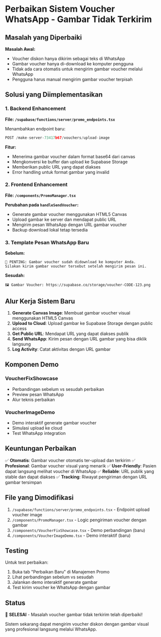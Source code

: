 # Perbaikan Sistem Voucher WhatsApp - Gambar Tidak Terkirim

## Masalah yang Diperbaiki

**Masalah Awal:**
- Voucher diskon hanya dikirim sebagai teks di WhatsApp
- Gambar voucher hanya di-download ke komputer pengguna
- Tidak ada cara otomatis untuk mengirim gambar voucher melalui WhatsApp
- Pengguna harus manual mengirim gambar voucher terpisah

## Solusi yang Diimplementasikan

### 1. Backend Enhancement
**File: `/supabase/functions/server/promo_endpoints.tsx`**

Menambahkan endpoint baru:
```typescript
POST /make-server-73417b67/vouchers/upload-image
```

**Fitur:**
- Menerima gambar voucher dalam format base64 dari canvas
- Mengkonversi ke buffer dan upload ke Supabase Storage
- Memberikan public URL yang dapat diakses
- Error handling untuk format gambar yang invalid

### 2. Frontend Enhancement  
**File: `/components/PromoManager.tsx`**

**Perubahan pada `handleSendVoucher`:**
- Generate gambar voucher menggunakan HTML5 Canvas
- Upload gambar ke server dan mendapat public URL
- Mengirim pesan WhatsApp dengan URL gambar voucher
- Backup download lokal tetap tersedia

### 3. Template Pesan WhatsApp Baru

**Sebelum:**
```
📎 PENTING: Gambar voucher sudah didownload ke komputer Anda. 
Silakan kirim gambar voucher tersebut setelah mengirim pesan ini.
```

**Sesudah:**
```
🖼️ Gambar Voucher: https://supabase.co/storage/voucher-CODE-123.png
```

## Alur Kerja Sistem Baru

1. **Generate Canvas Image**: Membuat gambar voucher visual menggunakan HTML5 Canvas
2. **Upload to Cloud**: Upload gambar ke Supabase Storage dengan public access
3. **Get Public URL**: Mendapat URL yang dapat diakses publik
4. **Send WhatsApp**: Kirim pesan dengan URL gambar yang bisa diklik langsung
5. **Log Activity**: Catat aktivitas dengan URL gambar

## Komponen Demo

### VoucherFixShowcase
- Perbandingan sebelum vs sesudah perbaikan
- Preview pesan WhatsApp
- Alur teknis perbaikan

### VoucherImageDemo  
- Demo interaktif generate gambar voucher
- Simulasi upload ke cloud
- Test WhatsApp integration

## Keuntungan Perbaikan

✅ **Otomatis**: Gambar voucher otomatis ter-upload dan terkirim
✅ **Profesional**: Gambar voucher visual yang menarik
✅ **User-Friendly**: Pasien dapat langsung melihat voucher di WhatsApp
✅ **Reliable**: URL publik yang stable dan dapat diakses
✅ **Tracking**: Riwayat pengiriman dengan URL gambar tersimpan

## File yang Dimodifikasi

1. `/supabase/functions/server/promo_endpoints.tsx` - Endpoint upload voucher image
2. `/components/PromoManager.tsx` - Logic pengiriman voucher dengan gambar
3. `/components/VoucherFixShowcase.tsx` - Demo perbandingan (baru)
4. `/components/VoucherImageDemo.tsx` - Demo interaktif (baru)

## Testing

Untuk test perbaikan:
1. Buka tab "Perbaikan Baru" di Manajemen Promo
2. Lihat perbandingan sebelum vs sesudah
3. Jalankan demo interaktif generate gambar
4. Test kirim voucher ke WhatsApp dengan gambar

## Status

🎉 **SELESAI** - Masalah voucher gambar tidak terkirim telah diperbaiki!

Sistem sekarang dapat mengirim voucher diskon dengan gambar visual yang profesional langsung melalui WhatsApp.